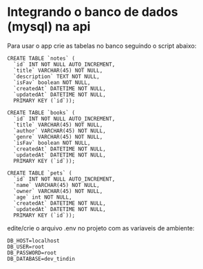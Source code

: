# Integrando o banco de dados (mysql) na api

Para usar o app crie as tabelas no banco seguindo o script abaixo:

```
CREATE TABLE `notes` (
  `id` INT NOT NULL AUTO_INCREMENT,
  `title` VARCHAR(45) NOT NULL,
  `description` TEXT NOT NULL,
  `isFav` boolean NOT NULL,
  `createdAt` DATETIME NOT NULL,
  `updatedAt` DATETIME NOT NULL,
  PRIMARY KEY (`id`));
```

```
CREATE TABLE `books` (
  `id` INT NOT NULL AUTO_INCREMENT,
  `title` VARCHAR(45) NOT NULL,
  `author` VARCHAR(45) NOT NULL,
  `genre` VARCHAR(45) NOT NULL,
  `isFav` boolean NOT NULL,
  `createdAt` DATETIME NOT NULL,
  `updatedAt` DATETIME NOT NULL,
  PRIMARY KEY (`id`));
```

```
CREATE TABLE `pets` (
  `id` INT NOT NULL AUTO_INCREMENT,
  `name` VARCHAR(45) NOT NULL,
  `owner` VARCHAR(45) NOT NULL,
  `age` int NOT NULL,
  `createdAt` DATETIME NOT NULL,
  `updatedAt` DATETIME NOT NULL,
  PRIMARY KEY (`id`));
```


edite/crie o arquivo .env no projeto com as variaveis de ambiente:
```
DB_HOST=localhost
DB_USER=root
DB_PASSWORD=root
DB_DATABASE=dev_tindin
```